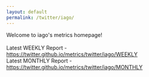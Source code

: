 ```yaml
---
layout: default
permalink: /twitter/iago/
---
```

Welcome to iago's metrics homepage!
<br><br>
Latest WEEKLY Report - <a href="https://twitter.github.io/metrics/twitter/iago/WEEKLY">https://twitter.github.io/metrics/twitter/iago/WEEKLY</a>
<br>
Latest MONTHLY Report - <a href="https://twitter.github.io/metrics/twitter/iago/MONTHLY">https://twitter.github.io/metrics/twitter/iago/MONTHLY</a>
<br>
